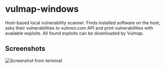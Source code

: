 # vulmap-windows
Host-based local vulnerability scanner. Finds installed software on the host, asks their vulnerabilities to vulmon.com API and print vulnerabilities with available exploits. All found exploits can be downloaded by Vulmap.

## Screenshots
![Screenshot from terminal](https://raw.githubusercontent.com/ozelfatih/vulmap/master/screenshot.png)

